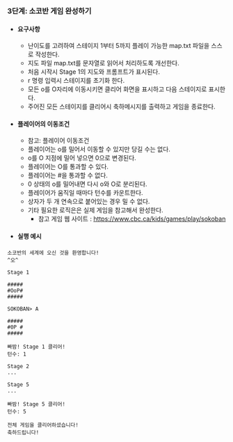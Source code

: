 ### 3단계: 소코반 게임 완성하기

+ #### 요구사항
  + 난이도를 고려하여 스테이지 1부터 5까지 플레이 가능한 map.txt 파일을 스스로 작성한다.
  + 지도 파일 map.txt를 문자열로 읽어서 처리하도록 개선한다.
  + 처음 시작시 Stage 1의 지도와 프롬프트가 표시된다.
  + r 명령 입력시 스테이지를 초기화 한다.
  + 모든 o를 O자리에 이동시키면 클리어 화면을 표시하고 다음 스테이지로 표시한다.
  + 주어진 모든 스테이지를 클리어시 축하메시지를 출력하고 게임을 종료한다.

+ #### 플레이어의 이동조건
  + 참고: 플레이어 이동조건
  + 플레이어는 o를 밀어서 이동할 수 있지만 당길 수는 없다.
  + o를 O 지점에 밀어 넣으면 0으로 변경된다.
  + 플레이어는 O를 통과할 수 있다.
  + 플레이어는 #을 통과할 수 없다.
  + 0 상태의 o를 밀어내면 다시 o와 O로 분리된다.
  + 플레이어가 움직일 때마다 턴수를 카운트한다.
  + 상자가 두 개 연속으로 붙어있는 경우 밀 수 없다.
  + 기타 필요한 로직은은 실제 게임을 참고해서 완성한다.
    + 참고 게임 웹 사이트 : https://www.cbc.ca/kids/games/play/sokoban

+ #### 실행 예시
```
소코반의 세계에 오신 것을 환영합니다!
^오^

Stage 1

#####
#OoP#
#####

SOKOBAN> A

#####
#0P #
#####

빠밤! Stage 1 클리어!
턴수: 1

Stage 2
...

Stage 5
...

빠밤! Stage 5 클리어!
턴수: 5

전체 게임을 클리어하셨습니다!
축하드립니다! 
```
